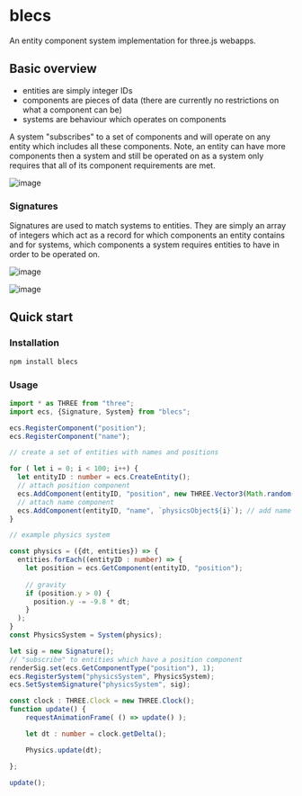 # blecs

An entity component system implementation for three.js webapps. 

## Basic overview

* entities are simply integer IDs
* components are pieces of data (there are currently no restrictions on what a component can be)
* systems are behaviour which operates on components

A system "subscribes" to a set of components and will operate on any entity which includes all these components. Note, an entity can have more components then a system and still be operated on as a system only requires that all of its component requirements are met.

![image](https://user-images.githubusercontent.com/24901494/120112282-2acd4f80-c143-11eb-8d15-5caeb25bc279.png)

### Signatures

Signatures are used to match systems to entities. They are simply an array of integers which act as a record for which components an entity contains and for systems, which components a system requires entities to have in order to be operated on. 

![image](https://user-images.githubusercontent.com/24901494/120112997-77fef080-c146-11eb-9318-dfe76a7c9972.png)

![image](https://user-images.githubusercontent.com/24901494/120113001-80572b80-c146-11eb-884b-045413fad053.png)


## Quick start

### Installation

```bash
npm install blecs
```

### Usage

```typescript
import * as THREE from "three";
import ecs, {Signature, System} from "blecs";

ecs.RegisterComponent("position");
ecs.RegisterComponent("name");

// create a set of entities with names and positions

for ( let i = 0; i < 100; i++) {
  let entityID : number = ecs.CreateEntity();
  // attach position component
  ecs.AddComponent(entityID, "position", new THREE.Vector3(Math.random() * 10, Math.random() * 10, Math.random() * 10));
  // attach name component
  ecs.AddComponent(entityID, "name", `physicsObject${i}`); // add name
}

// example physics system

const physics = ({dt, entities}) => {
  entities.forEach((entityID : number) => {
    let position = ecs.GetComponent(entityID, "position");
    
    // gravity
    if (position.y > 0) {
      position.y -= -9.8 * dt;
    }
  );
}
const PhysicsSystem = System(physics);

let sig = new Signature();
// "subscribe" to entities which have a position component
renderSig.set(ecs.GetComponentType("position"), 1);
ecs.RegisterSystem("physicsSystem", PhysicsSystem);
ecs.SetSystemSignature("physicsSystem", sig);

const clock : THREE.Clock = new THREE.Clock();
function update() {
    requestAnimationFrame( () => update() );

    let dt : number = clock.getDelta();

    Physics.update(dt);

};

update();

```
